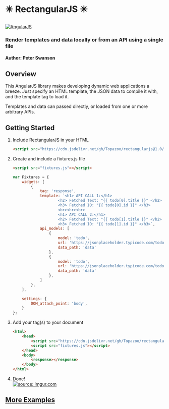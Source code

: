 # :eight_pointed_black_star: RectangularJS  :eight_pointed_black_star:

[![AngularJS](https://img.shields.io/badge/AngularJS-1.7.8-blue.svg)](https://angularjs.org/)

### Render templates and data locally or from an API using a single file 

#### Author: Peter Swanson

## Overview

This AngularJS library makes developing dynamic web applications a breeze. Just specify an HTML template, the JSON data to compile it with, and the template tag to load it.  

Templates and data can passed directly, or loaded from one or more arbitrary APIs.

## Getting Started

1. Include RectangularJS in your HTML

    ```HTML
    <script src="https://cdn.jsdelivr.net/gh/Topazoo/rectangularjs@1.0/rectangular-min.js"></script>
    ```

2. Create and include a fixtures.js file

    ```HTML
    <script src="fixtures.js"></script>
    ```

    ```JavaScript
    var Fixtures = {
        widgets: [
            {
                tag: 'response',
                template: `<h1> API CALL 1:</h1>
                        <h2> Fetched Text: "{{ todo[0].title }}" </h2>
                        <h3> Fetched ID: "{{ todo[0].id }}" </h3>
                        <br><hr><br>
                        <h1> API CALL 2:</h1>
                        <h2> Fetched Text: "{{ todo[1].title }}" </h2>
                        <h3> Fetched ID: "{{ todo[1].id }}" </h3>`,
                api_models: [
                    {
                        model: 'todo',
                        url: 'https://jsonplaceholder.typicode.com/todos/1',
                        data_path: 'data'
                    },
                    {
                        model: 'todo',
                        url: 'https://jsonplaceholder.typicode.com/todos/2',
                        data_path: 'data'
                    },
                ]
            },
        ],

        settings: {
            DOM_attach_point: 'body',
        }
    };
    ```

3. Add your tag(s) to your document

    ```HTML
    <html>
        <head>
            <script src="https://cdn.jsdelivr.net/gh/Topazoo/rectangularjs@1.0/rectangular-min.js"></script>
            <script src="fixtures.js"></script>
        </head>
        <body>
            <response></response>
        </body>
    </html>
    ```

4. Done!
\
    <a href="https://imgur.com/J1EmOEK"><img src="https://i.imgur.com/J1EmOEK.png" title="source: imgur.com" /></a>

## [More Examples](https://github.com/Topazoo/rectangularjs/tree/master/examples/)
